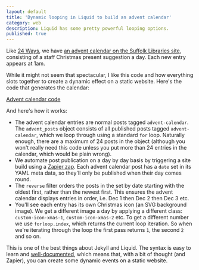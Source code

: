 ```yaml
---
layout: default
title: 'Dynamic looping in Liquid to build an advent calendar'
category: web
description: Liquid has some pretty powerful looping options.
published: true
---
```


Like [24 Ways](https://24ways.org/), we have [an advent calendar on the Suffolk Libraries site](https://www.suffolklibraries.co.uk/new-suggestions/staff-picks/advent-calendar-2016/), consisting of a staff Christmas present suggestion a day. Each new entry appears at 1am.

While it might not seem that spectacular, I like this code and how everything slots together to create a dynamic effect on a static website. Here's the code that generates the calendar:

<script src="https://gist.github.com/leonp/63c81a9d2ee6676671e3bdef09a7afe0.js"></script>

<noscript><p><a href="https://gist.github.com/leonp/63c81a9d2ee6676671e3bdef09a7afe0">Advent calendar code</a></p></noscript>

And here's how it works:

- The advent calendar entries are normal posts tagged `advent-calendar`. The `advent_posts` object consists of all published posts tagged `advent-calendar`,  which we loop through using a standard `for` loop. Naturally enough, there are a maximum of 24 posts in the object (although you won't really need this code unless you put more than 24 entries in the calendar, which would be plain wrong).
- We automate post publication on a day by day basis by triggering a site build using a [Zapier zap](https://zapier.com/). Each advent calendar post has a `date` set in its YAML meta data, so they'll only be published when their day comes round.
- The `reverse` filter orders the posts in the set by date starting with the oldest first, rather than the newest first. This ensures the advent calendar displays entries in order, i.e. Dec 1 then Dec 2 then Dec 3 etc.
- You'll see each entry has its own Christmas icon (an SVG background image). We get a different image a day by applying a different class: `custom-icon-xmas-1`, `custom-icon-xmas-2` etc. To get a different number we use `forloop.index`, which returns the current loop iteration. So when we're iterating through the loop the first pass returns `1`, the second `2` and so on.

This is one of the best things about Jekyll and Liquid. The syntax is easy to learn and [well-documented](https://help.shopify.com/themes/liquid/basics), which means that, with a bit of thought (and Zapier), you can create some dynamic events on a static website.
